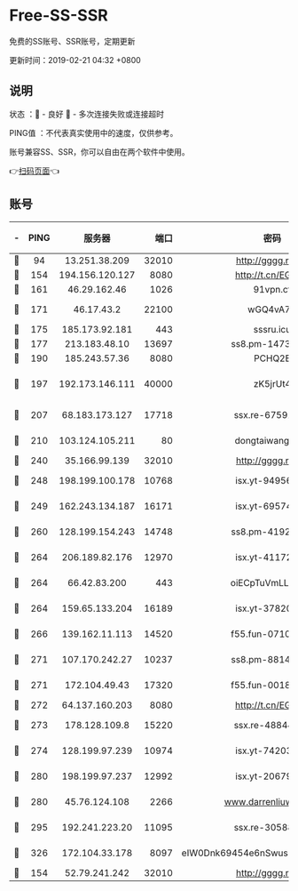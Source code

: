 # Free-SS-SSR

免费的SS账号、SSR账号，定期更新

更新时间：2019-02-21 04:32 +0800

## 说明

状态     ：🙂 - 良好 🙁 - 多次连接失败或连接超时

PING值   ：不代表真实使用中的速度，仅供参考。

账号兼容SS、SSR，你可以自由在两个软件中使用。

👉[扫码页面](https://liesauer.github.io/free-ss-ssr.github.io/)👈

## 账号

|-|PING|服务器|端口|密码|加密方式|区域|
|:----:|:----:|:-----:|-----:|:----:|:----:|:----:|
|🙂|94|13.251.38.209|32010|http://gggg.rocks|chacha20|SG|
|🙂|154|194.156.120.127|8080|http://t.cn/EGJIyrl|rc4-md5|RU|
|🙂|161|46.29.162.46|1026|91vpn.cf|rc4-md5|RU|
|🙂|171|46.17.43.2|22100|wGQ4vA7D|aes-256-gcm|RU|
|🙂|175|185.173.92.181|443|sssru.icu|rc4-md5|RU|
|🙂|177|213.183.48.10|13697|ss8.pm-14730262|rc4-md5|RU|
|🙂|190|185.243.57.36|8080|PCHQ2E|rc4-md5|US|
|🙂|197|192.173.146.111|40000|zK5jrUt4|chacha20-ietf-poly1305|US|
|🙂|207|68.183.173.127|17718|ssx.re-67591839|aes-256-cfb|US|
|🙂|210|103.124.105.211|80|dongtaiwang.com|aes-256-cfb|US|
|🙂|240|35.166.99.139|32010|http://gggg.rocks|chacha20|US|
|🙂|248|198.199.100.178|10768|isx.yt-94956112|aes-256-cfb|US|
|🙂|249|162.243.134.187|16171|isx.yt-69574996|aes-256-cfb|US|
|🙂|260|128.199.154.243|14748|ss8.pm-41926117|aes-256-cfb|SG|
|🙂|264|206.189.82.176|12970|isx.yt-41172883|aes-256-cfb|SG|
|🙂|264|66.42.83.200|443|oiECpTuVmLLxk4Ts|aes-256-cfb|US|
|🙂|264|159.65.133.204|16189|isx.yt-37820855|aes-256-cfb|SG|
|🙂|266|139.162.11.113|14520|f55.fun-07100280|aes-256-cfb|SG|
|🙂|271|107.170.242.27|10237|ss8.pm-88140208|aes-256-cfb|US|
|🙂|271|172.104.49.43|17320|f55.fun-00182763|aes-256-cfb|SG|
|🙂|272|64.137.160.203|8080|http://t.cn/EGJIyrl|rc4-md5|CA|
|🙂|273|178.128.109.8|15220|ssx.re-48844991|aes-256-cfb|SG|
|🙂|274|128.199.97.239|10974|isx.yt-74203101|aes-256-cfb|SG|
|🙂|280|198.199.97.237|12992|isx.yt-20679076|aes-256-cfb|US|
|🙂|280|45.76.124.108|2266|www.darrenliuwei.com|aes-256-cfb|AU|
|🙂|295|192.241.223.20|11095|ssx.re-30588279|aes-256-cfb|US|
|🙂|326|172.104.33.178|8097|eIW0Dnk69454e6nSwuspv9DmS201tQ0D|aes-256-cfb|SG|
|🙁|154|52.79.241.242|32010|http://gggg.rocks|chacha20|KR|
